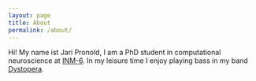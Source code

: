 ```yaml
---
layout: page
title: About
permalink: /about/
---
```


Hi! My name ist Jari Pronold, I am a PhD student in computational neuroscience at [INM-6](https://www.fz-juelich.de/inm/inm-6/EN/Home/home_node_INM6.html). In my leisure time I enjoy playing bass in my band [Dystopera](https://www.facebook.com/dystoperamusic/).
